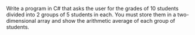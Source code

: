 Write a program in C# that asks the user for the grades of 10 students divided into 2 groups of 5 students in each. You must store them in a two-dimensional array and show the
arithmetic average of each group of students.